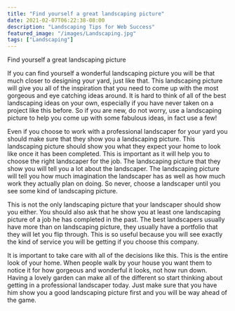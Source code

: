 ```yaml
---
title: "Find yourself a great landscaping picture"
date: 2021-02-07T06:22:38-08:00
description: "Landscaping Tips for Web Success"
featured_image: "/images/Landscaping.jpg"
tags: ["Landscaping"]
---
```


Find yourself a great landscaping picture

If you can find yourself a wonderful landscaping picture you will be that much closer to designing your yard, just like that. This landscaping picture will give you all of the inspiration that you need to come up with the most gorgeous and eye catching ideas around. It is hard to think of all of the best landscaping ideas on your own, especially if you have never taken on a project like this before. So if you are new, do not worry, use a landscaping picture to help you come up with some fabulous ideas, in fact use a few!

Even if you choose to work with a professional landscaper for your yard you should make sure that they show you a landscaping picture. This landscaping picture should show you what they expect your home to look like once it has been completed. This is important as it will help you to choose the right landscaper for the job. The landscaping picture that they show you will tell you a lot about the landscaper. The landscaping picture will tell you how much imagination the landscaper has as well as how much work they actually plan on doing. So never, choose a landscaper until you see some kind of landscaping picture.

This is not the only landscaping picture that your landscaper should show you either. You should also ask that he show you at least one landscaping picture of a job he has completed in the past. The best landscapers usually have more than on landscaping picture, they usually have a portfolio that they will let you flip through. This is so useful because you will see exactly the kind of service you will be getting if you choose this company.

It is important to take care with all of the decisions like this. This is the entire look of your home. When people walk by your house you want them to notice it for how gorgeous and wonderful it looks, not how run down. Having a lovely garden can make all of the different so start thinking about getting in a professional landscaper today. Just make sure that you have him show you a good landscaping picture first and you will be way ahead of the game.
